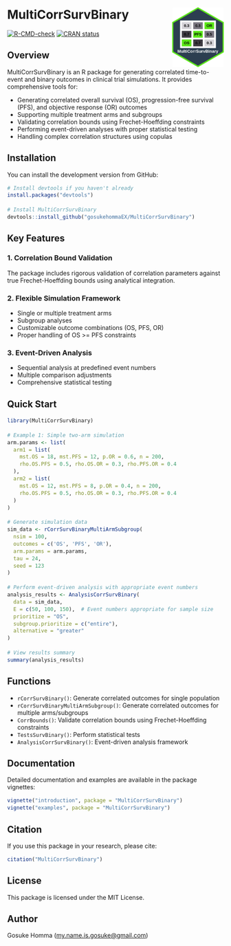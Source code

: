 # MultiCorrSurvBinary <img src="man/figures/MultiCorrSurvBinary_sticker.png" align="right" height="139" />

[![R-CMD-check](https://github.com/gosukehommaEX/MultiCorrSurvBinary/workflows/R-CMD-check/badge.svg)](https://github.com/gosukehommaEX/MultiCorrSurvBinary/actions)
[![CRAN status](https://www.r-pkg.org/badges/version/MultiCorrSurvBinary)](https://CRAN.R-project.org/package=MultiCorrSurvBinary)

## Overview

MultiCorrSurvBinary is an R package for generating correlated time-to-event and binary outcomes in clinical trial simulations. It provides comprehensive tools for:

- Generating correlated overall survival (OS), progression-free survival (PFS), and objective response (OR) outcomes
- Supporting multiple treatment arms and subgroups
- Validating correlation bounds using Frechet-Hoeffding constraints
- Performing event-driven analyses with proper statistical testing
- Handling complex correlation structures using copulas

## Installation

You can install the development version from GitHub:

```r
# Install devtools if you haven't already
install.packages("devtools")

# Install MultiCorrSurvBinary
devtools::install_github("gosukehommaEX/MultiCorrSurvBinary")
```

## Key Features

### 1. Correlation Bound Validation
The package includes rigorous validation of correlation parameters against true Frechet-Hoeffding bounds using analytical integration.

### 2. Flexible Simulation Framework
- Single or multiple treatment arms
- Subgroup analyses
- Customizable outcome combinations (OS, PFS, OR)
- Proper handling of OS >= PFS constraints

### 3. Event-Driven Analysis
- Sequential analysis at predefined event numbers
- Multiple comparison adjustments
- Comprehensive statistical testing

## Quick Start

```r
library(MultiCorrSurvBinary)

# Example 1: Simple two-arm simulation
arm.params <- list(
  arm1 = list(
    mst.OS = 18, mst.PFS = 12, p.OR = 0.6, n = 200,
    rho.OS.PFS = 0.5, rho.OS.OR = 0.3, rho.PFS.OR = 0.4
  ),
  arm2 = list(
    mst.OS = 12, mst.PFS = 8, p.OR = 0.4, n = 200,
    rho.OS.PFS = 0.5, rho.OS.OR = 0.3, rho.PFS.OR = 0.4
  )
)

# Generate simulation data
sim_data <- rCorrSurvBinaryMultiArmSubgroup(
  nsim = 100,
  outcomes = c('OS', 'PFS', 'OR'),
  arm.params = arm.params,
  tau = 24,
  seed = 123
)

# Perform event-driven analysis with appropriate event numbers
analysis_results <- AnalysisCorrSurvBinary(
  data = sim_data,
  E = c(50, 100, 150),  # Event numbers appropriate for sample size
  prioritize = "OS",
  subgroup.prioritize = c("entire"),
  alternative = "greater"
)

# View results summary
summary(analysis_results)
```

## Functions

- `rCorrSurvBinary()`: Generate correlated outcomes for single population
- `rCorrSurvBinaryMultiArmSubgroup()`: Generate correlated outcomes for multiple arms/subgroups
- `CorrBounds()`: Validate correlation bounds using Frechet-Hoeffding constraints
- `TestsSurvBinary()`: Perform statistical tests
- `AnalysisCorrSurvBinary()`: Event-driven analysis framework

## Documentation

Detailed documentation and examples are available in the package vignettes:

```r
vignette("introduction", package = "MultiCorrSurvBinary")
vignette("examples", package = "MultiCorrSurvBinary")
```

## Citation

If you use this package in your research, please cite:

```r
citation("MultiCorrSurvBinary")
```

## License

This package is licensed under the MIT License.


## Author

Gosuke Homma (my.name.is.gosuke@gmail.com)
